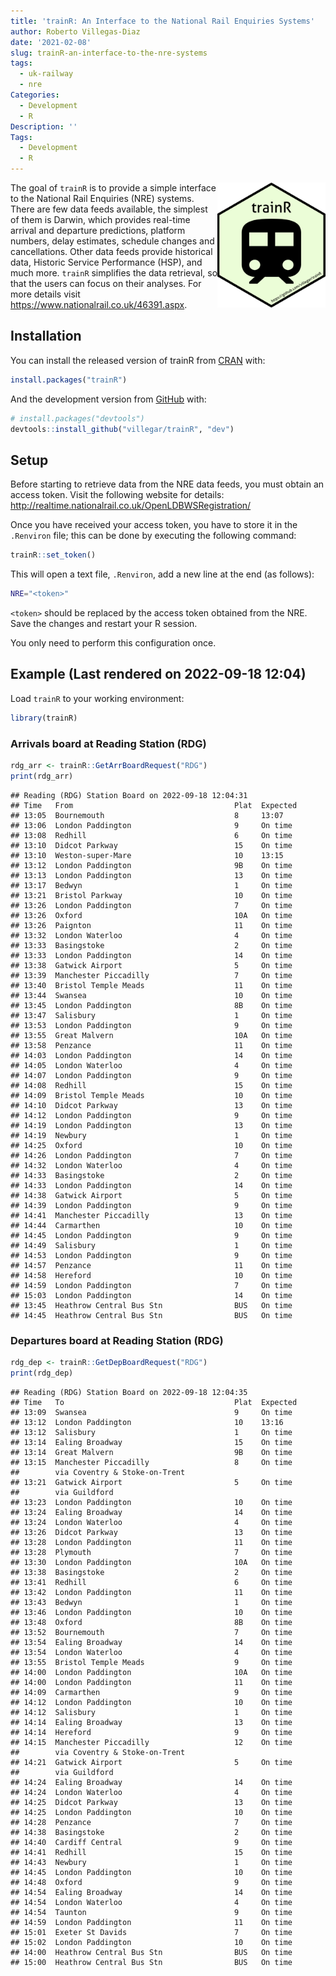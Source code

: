```yaml
---
title: 'trainR: An Interface to the National Rail Enquiries Systems'
author: Roberto Villegas-Diaz
date: '2021-02-08'
slug: trainR-an-interface-to-the-nre-systems
tags:
  - uk-railway
  - nre
Categories:
  - Development
  - R
Description: ''
Tags:
  - Development
  - R
---
```


<img src="https://raw.githubusercontent.com/villegar/trainR/main/inst/images/logo.png" alt="logo" align="right" height=200px/>

The goal of `trainR` is to provide a simple interface to the 
National Rail Enquiries (NRE) systems. There are few data feeds 
available, the simplest of them is Darwin, which provides real-time 
arrival and departure predictions, platform numbers, delay estimates, 
schedule changes and cancellations. Other data feeds provide historical 
data, Historic Service Performance (HSP), and much more. `trainR` 
simplifies the data retrieval, so that the users can focus on their 
analyses. For more details visit 
https://www.nationalrail.co.uk/46391.aspx.

## Installation

You can install the released version of trainR from [CRAN](https://CRAN.R-project.org) with:

``` r
install.packages("trainR")
```

And the development version from [GitHub](https://github.com/) with:

``` r
# install.packages("devtools")
devtools::install_github("villegar/trainR", "dev")
```

## Setup
Before starting to retrieve data from the NRE data feeds, you must obtain an access token. 
Visit the following website for details: http://realtime.nationalrail.co.uk/OpenLDBWSRegistration/

Once you have received your access token, you have to store it in the `.Renviron` file; this can be 
done by executing the following command:


```r
trainR::set_token()
```

This will open a text file, `.Renviron`, add a new line at the end (as follows):

```bash
NRE="<token>"
```

`<token>` should be replaced by the access token obtained from the NRE. Save the changes and restart 
your R session.

You only need to perform this configuration once.

## Example (Last rendered on 2022-09-18 12:04)

Load `trainR` to your working environment:

```r
library(trainR)
```

### Arrivals board at Reading Station (RDG)


```r
rdg_arr <- trainR::GetArrBoardRequest("RDG")
print(rdg_arr)
```

```
## Reading (RDG) Station Board on 2022-09-18 12:04:31
## Time   From                                    Plat  Expected
## 13:05  Bournemouth                             8     13:07
## 13:06  London Paddington                       9     On time
## 13:08  Redhill                                 6     On time
## 13:10  Didcot Parkway                          15    On time
## 13:10  Weston-super-Mare                       10    13:15
## 13:12  London Paddington                       9B    On time
## 13:13  London Paddington                       13    On time
## 13:17  Bedwyn                                  1     On time
## 13:21  Bristol Parkway                         10    On time
## 13:26  London Paddington                       7     On time
## 13:26  Oxford                                  10A   On time
## 13:26  Paignton                                11    On time
## 13:32  London Waterloo                         4     On time
## 13:33  Basingstoke                             2     On time
## 13:33  London Paddington                       14    On time
## 13:38  Gatwick Airport                         5     On time
## 13:39  Manchester Piccadilly                   7     On time
## 13:40  Bristol Temple Meads                    11    On time
## 13:44  Swansea                                 10    On time
## 13:45  London Paddington                       8B    On time
## 13:47  Salisbury                               1     On time
## 13:53  London Paddington                       9     On time
## 13:55  Great Malvern                           10A   On time
## 13:58  Penzance                                11    On time
## 14:03  London Paddington                       14    On time
## 14:05  London Waterloo                         4     On time
## 14:07  London Paddington                       9     On time
## 14:08  Redhill                                 15    On time
## 14:09  Bristol Temple Meads                    10    On time
## 14:10  Didcot Parkway                          13    On time
## 14:12  London Paddington                       9     On time
## 14:19  London Paddington                       13    On time
## 14:19  Newbury                                 1     On time
## 14:25  Oxford                                  10    On time
## 14:26  London Paddington                       7     On time
## 14:32  London Waterloo                         4     On time
## 14:33  Basingstoke                             2     On time
## 14:33  London Paddington                       14    On time
## 14:38  Gatwick Airport                         5     On time
## 14:39  London Paddington                       9     On time
## 14:41  Manchester Piccadilly                   13    On time
## 14:44  Carmarthen                              10    On time
## 14:45  London Paddington                       9     On time
## 14:49  Salisbury                               1     On time
## 14:53  London Paddington                       9     On time
## 14:57  Penzance                                11    On time
## 14:58  Hereford                                10    On time
## 14:59  London Paddington                       7     On time
## 15:03  London Paddington                       14    On time
## 13:45  Heathrow Central Bus Stn                BUS   On time
## 14:45  Heathrow Central Bus Stn                BUS   On time
```

### Departures board at Reading Station (RDG)


```r
rdg_dep <- trainR::GetDepBoardRequest("RDG")
print(rdg_dep)
```

```
## Reading (RDG) Station Board on 2022-09-18 12:04:35
## Time   To                                      Plat  Expected
## 13:09  Swansea                                 9     On time
## 13:12  London Paddington                       10    13:16
## 13:12  Salisbury                               1     On time
## 13:14  Ealing Broadway                         15    On time
## 13:14  Great Malvern                           9B    On time
## 13:15  Manchester Piccadilly                   8     On time
##        via Coventry & Stoke-on-Trent           
## 13:21  Gatwick Airport                         5     On time
##        via Guildford                           
## 13:23  London Paddington                       10    On time
## 13:24  Ealing Broadway                         14    On time
## 13:24  London Waterloo                         4     On time
## 13:26  Didcot Parkway                          13    On time
## 13:28  London Paddington                       11    On time
## 13:28  Plymouth                                7     On time
## 13:30  London Paddington                       10A   On time
## 13:38  Basingstoke                             2     On time
## 13:41  Redhill                                 6     On time
## 13:42  London Paddington                       11    On time
## 13:43  Bedwyn                                  1     On time
## 13:46  London Paddington                       10    On time
## 13:48  Oxford                                  8B    On time
## 13:52  Bournemouth                             7     On time
## 13:54  Ealing Broadway                         14    On time
## 13:54  London Waterloo                         4     On time
## 13:55  Bristol Temple Meads                    9     On time
## 14:00  London Paddington                       10A   On time
## 14:00  London Paddington                       11    On time
## 14:09  Carmarthen                              9     On time
## 14:12  London Paddington                       10    On time
## 14:12  Salisbury                               1     On time
## 14:14  Ealing Broadway                         13    On time
## 14:14  Hereford                                9     On time
## 14:15  Manchester Piccadilly                   12    On time
##        via Coventry & Stoke-on-Trent           
## 14:21  Gatwick Airport                         5     On time
##        via Guildford                           
## 14:24  Ealing Broadway                         14    On time
## 14:24  London Waterloo                         4     On time
## 14:25  Didcot Parkway                          13    On time
## 14:25  London Paddington                       10    On time
## 14:28  Penzance                                7     On time
## 14:38  Basingstoke                             2     On time
## 14:40  Cardiff Central                         9     On time
## 14:41  Redhill                                 15    On time
## 14:43  Newbury                                 1     On time
## 14:45  London Paddington                       10    On time
## 14:48  Oxford                                  9     On time
## 14:54  Ealing Broadway                         14    On time
## 14:54  London Waterloo                         4     On time
## 14:54  Taunton                                 9     On time
## 14:59  London Paddington                       11    On time
## 15:01  Exeter St Davids                        7     On time
## 15:02  London Paddington                       10    On time
## 14:00  Heathrow Central Bus Stn                BUS   On time
## 15:00  Heathrow Central Bus Stn                BUS   On time
```
